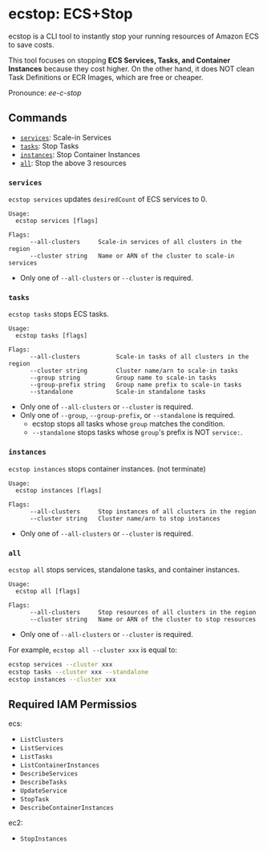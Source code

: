 # ecstop:  ECS+Stop

ecstop is a CLI tool to instantly stop your running resources of Amazon ECS to save costs.

This tool focuses on stopping **ECS Services, Tasks, and Container Instances** because they cost higher.
On the other hand, it does NOT clean Task Definitions or ECR Images, which are free or cheaper.

Pronounce: _ee-c-stop_

<!-- 
# Usage Pattern

1. CLI from local
2. on demand in AWS
3. Scheduled in AWS
-->

## Commands

- [`services`](#services): Scale-in Services
- [`tasks`](#tasks): Stop Tasks
- [`instances`](#instances): Stop Container Instances
- [`all`](#all): Stop the above 3 resources

### `services`

`ecstop services` updates `desiredCount` of ECS services to 0.

```
Usage:
  ecstop services [flags]

Flags:
      --all-clusters     Scale-in services of all clusters in the region
      --cluster string   Name or ARN of the cluster to scale-in services
```

- Only one of `--all-clusters` or `--cluster` is required.


### `tasks`

`ecstop tasks` stops ECS tasks.

```
Usage:
  ecstop tasks [flags]

Flags:
      --all-clusters          Scale-in tasks of all clusters in the region
      --cluster string        Cluster name/arn to scale-in tasks
      --group string          Group name to scale-in tasks
      --group-prefix string   Group name prefix to scale-in tasks
      --standalone            Scale-in standalone tasks
```

- Only one of `--all-clusters` or `--cluster` is required.
- Only one of `--group`, `--group-prefix`, or `--standalone` is required.
  - ecstop stops all tasks whose `group` matches the condition.
  - `--standalone` stops tasks whose `group`'s prefix is NOT `service:`.

### `instances`

`ecstop instances` stops container instances. (not terminate)

```
Usage:
  ecstop instances [flags]

Flags:
      --all-clusters     Stop instances of all clusters in the region
      --cluster string   Cluster name/arn to stop instances
```

- Only one of `--all-clusters` or `--cluster` is required.

### `all`

`ecstop all` stops services, standalone tasks, and container instances.

```
Usage:
  ecstop all [flags]

Flags:
      --all-clusters     Stop resources of all clusters in the region
      --cluster string   Name or ARN of the cluster to stop resources
```

- Only one of `--all-clusters` or `--cluster` is required.

For example, `ecstop all --cluster xxx` is equal to: 

```sh
ecstop services --cluster xxx
ecstop tasks --cluster xxx --standalone
ecstop instances --cluster xxx
```

## Required IAM Permissios

ecs:
- `ListClusters`
- `ListServices`
- `ListTasks`
- `ListContainerInstances`
- `DescribeServices`
- `DescribeTasks`
- `UpdateService`
- `StopTask`
- `DescribeContainerInstances`

ec2:
- `StopInstances`

